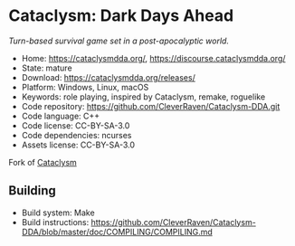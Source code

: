 # Cataclysm: Dark Days Ahead

_Turn-based survival game set in a post-apocalyptic world._

- Home: https://cataclysmdda.org/, https://discourse.cataclysmdda.org/
- State: mature
- Download: https://cataclysmdda.org/releases/
- Platform: Windows, Linux, macOS
- Keywords: role playing, inspired by Cataclysm, remake, roguelike
- Code repository: https://github.com/CleverRaven/Cataclysm-DDA.git
- Code language: C++
- Code license: CC-BY-SA-3.0
- Code dependencies: ncurses
- Assets license: CC-BY-SA-3.0

Fork of [Cataclysm](cataclysm.md)

## Building

- Build system: Make
- Build instructions: https://github.com/CleverRaven/Cataclysm-DDA/blob/master/doc/COMPILING/COMPILING.md
